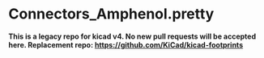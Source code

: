 # Connectors_Amphenol.pretty

**This is a legacy repo for kicad v4. No new pull requests will be accepted here. Replacement repo: https://github.com/KiCad/kicad-footprints**
